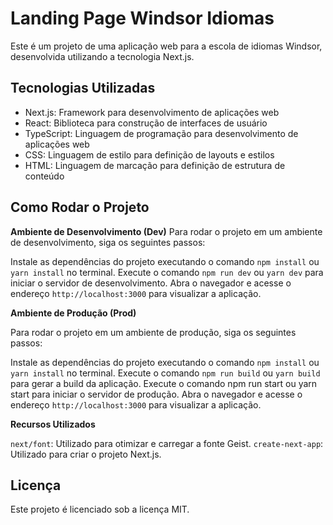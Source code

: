 # Landing Page Windsor Idiomas

Este é um projeto de uma aplicação web para a escola de idiomas Windsor, desenvolvida utilizando a tecnologia Next.js.

## Tecnologias Utilizadas
- Next.js: Framework para desenvolvimento de aplicações web
- React: Biblioteca para construção de interfaces de usuário
- TypeScript: Linguagem de programação para desenvolvimento de aplicações web
- CSS: Linguagem de estilo para definição de layouts e estilos
- HTML: Linguagem de marcação para definição de estrutura de conteúdo

## Como Rodar o Projeto


**Ambiente de Desenvolvimento (Dev)**
Para rodar o projeto em um ambiente de desenvolvimento, siga os seguintes passos:

Instale as dependências do projeto executando o comando `npm install` ou `yarn install` no terminal.
Execute o comando `npm run dev` ou `yarn dev` para iniciar o servidor de desenvolvimento.
Abra o navegador e acesse o endereço `http://localhost:3000` para visualizar a aplicação.

**Ambiente de Produção (Prod)**

Para rodar o projeto em um ambiente de produção, siga os seguintes passos:

Instale as dependências do projeto executando o comando `npm install` ou `yarn install` no terminal.
Execute o comando `npm run build` ou `yarn build` para gerar a build da aplicação.
Execute o comando npm run start ou yarn start para iniciar o servidor de produção.
Abra o navegador e acesse o endereço `http://localhost:3000` para visualizar a aplicação.

**Recursos Utilizados**

`next/font`: Utilizado para otimizar e carregar a fonte Geist.
`create-next-app`: Utilizado para criar o projeto Next.js.

## Licença

Este projeto é licenciado sob a licença MIT.